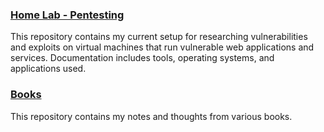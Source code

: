 ### [Home Lab - Pentesting](https://github.com/Apl223/Home-Lab/)

This repository contains my current setup for researching vulnerabilities and exploits on virtual machines that run vulnerable web applications and services. Documentation includes tools, operating systems, and applications used.

### [Books](https://github.com/Apl223/Portfolio/Cybersecurity/Books)
This repository contains my notes and thoughts from various books.
